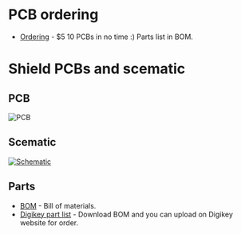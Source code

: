 # PCB ordering
-   [Ordering](https://www.pcbway.com/project/shareproject/ESP_uploader.html) - $5 10 PCBs in no time :) Parts list in BOM.
# Shield PCBs and scematic
## PCB
![PCB](https://github.com/srg74/ESP-uploader/blob/master/Images/PCB_top.jpg)
## Scematic
<a href="https://github.com/srg74/ESP-uploader/blob/master/Resources/ESP-Prgm.pdf">![Schematic](https://github.com/srg74/ESP-uploader/blob/master/Resources/ESP-Prgm.jpg)</a>
## Parts
-   [BOM](https://github.com/srg74/ESP-uploader/blob/master/Resources/ESP-uploader_BOM.pdf) - Bill of materials.
-   [Digikey part list](https://github.com/srg74/ESP-uploader/blob/master/Resources/ESP-uploader_BOM.csv) - Download BOM and you can upload on Digikey website for order.

